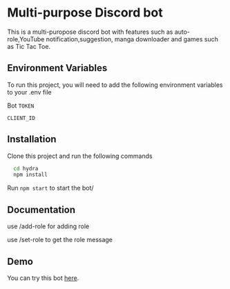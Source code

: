 
# Multi-purpose Discord bot

This is a multi-puropose discord bot with features such as auto-role,YouTube notification,suggestion, manga downloader and games such as Tic Tac Toe.

## Environment Variables

To run this project, you will need to add the following environment variables to your .env file

Bot `TOKEN`

`CLIENT_ID`


## Installation

Clone this project and run the following commands

```bash
  cd hydra
  npm install
```
Run ```npm start``` to start the bot/
    
## Documentation

use /add-role for adding role

use /set-role to get the role message


## Demo

You can try this bot [here](https://discord.com/api/oauth2/authorize?client_id=750389157976866826&permissions=268454912&scope=bot).

